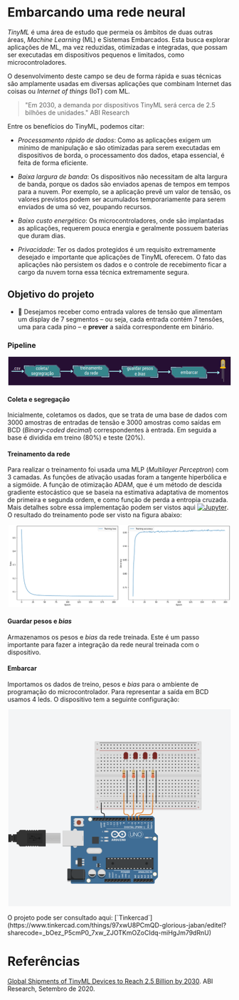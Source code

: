 # Embarcando uma rede neural

*TinyML* é uma área de estudo que permeia os âmbitos de duas outras áreas, *Machine Learning* (ML) e Sistemas Embarcados. Esta busca explorar aplicações de ML, ma vez reduzidas, otimizadas e integradas, que possam ser executadas em dispositivos pequenos e limitados, como microcontroladores.

O desenvolvimento deste campo se deu de forma rápida e suas técnicas são amplamente usadas em diversas aplicações que combinam Internet das coisas ou *Internet of things* (IoT) com ML.

>"Em 2030, a demanda por dispositivos TinyML será cerca de 2.5 bilhões de unidades." ABI Research

Entre os benefícios do TinyML, podemos citar:
* *Processamento rápido de dados*: Como as aplicações exigem  um mínimo de manipulação e são otimizadas para serem executadas em dispositivos de borda, o processamento dos dados, etapa essencial, é feita de forma eficiente.

* *Baixa largura de banda*: Os dispositivos não necessitam de alta largura de banda, porque os dados são enviados apenas de tempos em tempos para a nuvem. Por exemplo, se a aplicação prevê um valor de tensão, os valores previstos podem ser acumulados temporariamente para serem enviados de uma só vez, poupando recursos.

* *Baixo custo energético*: Os microcontroladores, onde são implantadas as aplicações, requerem pouca energia e geralmente possuem baterias que duram dias.

* *Privacidade*: Ter os dados protegidos é um requisito extremamente desejado e importante que aplicações de TinyML oferecem. O fato das aplicações não persistem os dados e o controle de recebimento ficar a cargo da nuvem torna essa técnica extremamente segura.

## Objetivo do projeto
- :dart: Desejamos receber como entrada valores de tensão que alimentam um display de 7 segmentos &ndash; ou seja, cada entrada contém 7 tensões, uma para cada pino &ndash; e **prever** a saída correspondente em binário.

### Pipeline

<p align='center'>
<img width="500" src='./contents/pipeline.png'>
</p>

#### Coleta e segregação
Inicialmente, coletamos os dados, que se trata de uma base de dados com 3000 amostras de entradas de tensão e 3000 amostras como saídas em BCD (*Binary-coded decimal*) correspondentes à entrada. Em seguida a base é dividida em treino (80%) e teste (20%).

#### Treinamento da rede
Para realizar o treinamento foi usada uma MLP (*Multilayer Perceptron*) com 3 camadas. As funções de ativação usadas foram a tangente hiperbólica e a sigmóide. A função de otimização ADAM, que é um método de descida gradiente estocástico que se baseia na estimativa adaptativa de momentos de primeira e segunda ordem, e como função de perda a entropia cruzada. Mais detalhes sobre essa implementação podem ser vistos aqui [![Jupyter](https://img.shields.io/badge/-Notebook-191A1B?style=flat-square&logo=jupyter)](https://github.com/aryelmedeiros/digital_systems/blob/main/redes_neurais_embarcadas/Sistemas_Digitais_Trabalho_final.ipynb).
O resultado do treinamento pode ser visto na figura abaixo:
<p align='center'>
<img width="500" src='./contents/results.png'>
</p>

#### Guardar pesos e *bias*
Armazenamos os pesos e *bias* da rede treinada. Este é um passo importante para fazer a integração da rede neural treinada com o dispositivo.

#### Embarcar
Importamos os dados de treino, pesos e *bias* para o ambiente de programação do microcontrolador. Para representar a saída em BCD usamos 4 leds. O dispositivo tem a seguinte configuração:
<p align='center'>
<img width="500" src='./contents/Circuito-TinkerCAD.png'>
</p>
O projeto pode ser consultado aqui: [`Tinkercad`](https://www.tinkercad.com/things/97xwU8PCmQD-glorious-jaban/editel?sharecode=_bOez_P5cmP0_7xw_ZJOTKmOZoCIdq-miHgJm79dRnU)

# Referências 

[Global Shipments of TinyML Devices to Reach 2.5 Billion by 2030](https://www.prnewswire.com/news-releases/global-shipments-of-tinyml-devices-to-reach-2-5-billion-by-2030--301123076.html). ABI Research, Setembro de 2020. 
